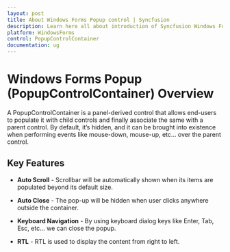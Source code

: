 ```yaml
---
layout: post
title: About Windows Forms Popup control | Syncfusion
description: Learn here all about introduction of Syncfusion Windows Forms Popup (PopupControlContainer) control, its elements and more details.
platform: WindowsForms
control: PopupControlContainer
documentation: ug
---
```


# Windows Forms Popup (PopupControlContainer) Overview

A PopupControlContainer is a panel-derived control that allows end-users to populate it with child controls and finally associate the same with a parent control. By default, it’s hidden, and it can be brought into existence when performing events like mouse-down, mouse-up, etc… over the parent control. 

## Key Features

* **Auto Scroll** - Scrollbar will be automatically shown when its items are populated beyond its default size.

* **Auto Close** - The pop-up will be hidden when user clicks anywhere outside the container.

* **Keyboard Navigation** - By using keyboard dialog keys like Enter, Tab, Esc, etc... we can close the popup.

* **RTL** - RTL is used to display the content from right to left.

